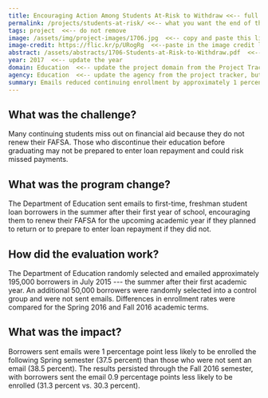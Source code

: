 ```yaml
---
title: Encouraging Action Among Students At-Risk to Withdraw <<-- full title, can include spaces
permalink: /projects/students-at-risk/ <<-- what you want the end of the hyperlink to appear as on the real website
tags: project  <<-- do not remove
image: /assets/img/project-images/1706.jpg  <<-- copy and paste this line in from the header of where you uploaded the image, beginning with the first backslash through the end of the image name (.jpg)
image-credit: https://flic.kr/p/URogRg  <<--paste in the image credit link
abstract: /assets/abstracts/1706-Students-at-Risk-to-Withdraw.pdf  <<-- copy and paste this line in from the header of where you uploaded the abstract, beginning with the first backslash through the end of the file name (.pdf)
year: 2017  <<-- update the year
domain: Education  <<-- update the project domain from the Project Tracker
agency: Education  <<-- update the agency from the project tracker, but check the OES website on the work page to see how we have chosen to abbreviate for the purpose of filters (e.g., USDA is Agriculture)
summary: Emails reduced continuing enrollment by approximately 1 percentage point.  <<-- develop short teaser of project impact to become the intro on the main page, and header on the project page
---
```

## What was the challenge?

Many continuing students miss out on financial aid because they do not renew their FAFSA. Those who discontinue their education before graduating may not be prepared to enter loan repayment and could risk missed payments. 

## What was the program change?

The Department of Education sent emails to first-time, freshman student loan borrowers in the summer after their first year of school, encouraging them to renew their FAFSA for the upcoming academic year if they planned to return or to prepare to enter loan repayment if they did not.

## How did the evaluation work?

The Department of Education randomly selected and emailed approximately 195,000 borrowers in July 2015 --- the summer after their first academic year. An additional 50,000 borrowers were randomly selected into a control group and were not sent emails. Differences in enrollment rates were compared for the Spring 2016 and Fall 2016 academic terms.

## What was the impact?

Borrowers sent emails were 1 percentage point less likely to be enrolled the following Spring semester (37.5 percent) than those who were not sent an email (38.5 percent). The results persisted through the Fall 2016 semester, with borrowers sent the email 0.9 percentage points less likely to be enrolled (31.3 percent vs. 30.3 percent). 
